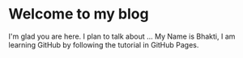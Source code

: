 # Welcome to my blog

I'm glad you are here. I plan to talk about ...
My Name is Bhakti, I am learning GitHub by following the tutorial in GitHub Pages.
